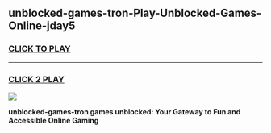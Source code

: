 
## unblocked-games-tron-Play-Unblocked-Games-Online-jday5
<h3>
<a href="https://premium76.site?title=unblocked-games-tron&ref=24A">CLICK TO PLAY</a></h3>
<hr>

<h3>
<a href="https://premium76.site?title=unblocked-games-tron&ref=24A">CLICK 2 PLAY</a>
  
</h3>

<a href="https://premium76.site?title=unblocked-games-tron&ref=24A"><img src="https://clearcache.store/games.png"></a>


**unblocked-games-tron games unblocked: Your Gateway to Fun and Accessible Online Gaming**
